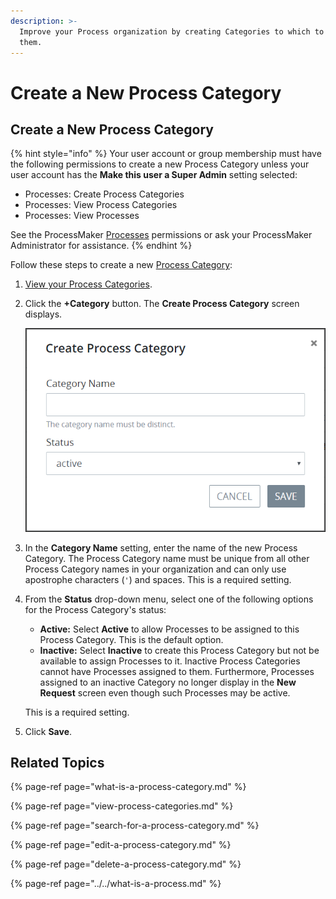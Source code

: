 ```yaml
---
description: >-
  Improve your Process organization by creating Categories to which to assign
  them.
---
```


# Create a New Process Category

## Create a New Process Category

{% hint style="info" %}
Your user account or group membership must have the following permissions to create a new Process Category unless your user account has the **Make this user a Super Admin** setting selected:

* Processes: Create Process Categories
* Processes: View Process Categories
* Processes: View Processes

See the ProcessMaker [Processes](../../../../processmaker-administration/permission-descriptions-for-users-and-groups.md#processes) permissions or ask your ProcessMaker Administrator for assistance.
{% endhint %}

Follow these steps to create a new [Process Category](what-is-a-process-category.md):

1. [View your Process Categories](view-process-categories.md#view-process-categories).
2. Click the **+Category** button. The **Create Process Category** screen displays.  

   ![](../../../../.gitbook/assets/create-new-process-category-screen-processes.png)

3. In the **Category Name** setting, enter the name of the new Process Category. The Process Category name must be unique from all other Process Category names in your organization and can only use apostrophe characters \(`'`\) and spaces. This is a required setting.
4. From the **Status** drop-down menu, select one of the following options for the Process Category's status:

   * **Active:** Select **Active** to allow Processes to be assigned to this Process Category. This is the default option.
   * **Inactive:** Select **Inactive** to create this Process Category but not be available to assign Processes to it. Inactive Process Categories cannot have Processes assigned to them. Furthermore, Processes assigned to an inactive Category no longer display in the **New Request** screen even though such Processes may be active.

   This is a required setting.

5. Click **Save**.

## Related Topics

{% page-ref page="what-is-a-process-category.md" %}

{% page-ref page="view-process-categories.md" %}

{% page-ref page="search-for-a-process-category.md" %}

{% page-ref page="edit-a-process-category.md" %}

{% page-ref page="delete-a-process-category.md" %}

{% page-ref page="../../what-is-a-process.md" %}

